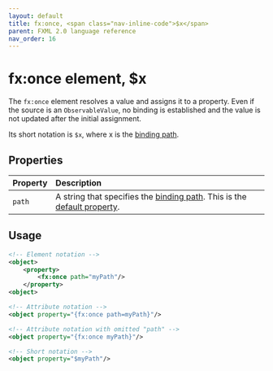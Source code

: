 ```yaml
---
layout: default
title: fx:once, <span class="nav-inline-code">$x</span>
parent: FXML 2.0 language reference
nav_order: 16
---
```


# fx:once element, $x
The `fx:once` element resolves a value and assigns it to a property. Even if the source is an `ObservableValue`, no binding is established and the value is not updated after the initial assignment.

Its short notation is `$x`, where <span class="inline-code">x</span> is the [binding path](../binding/binding-path.html).

## Properties

| Property | Description |
|:-|:-|
| `path` | A string that specifies the [binding path](../binding/binding-path.html). This is the [default property](../compact-notation.html#default-property). |

## Usage

```xml
<!-- Element notation -->
<object>
    <property>
        <fx:once path="myPath"/>
    </property>
<object>

<!-- Attribute notation -->
<object property="{fx:once path=myPath}"/>

<!-- Attribute notation with omitted "path" -->
<object property="{fx:once myPath}"/>

<!-- Short notation -->
<object property="$myPath"/>
```